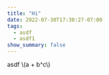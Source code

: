 ```yaml
---
title: "Hi"
date: 2022-07-30T17:30:27-07:00
tags:
  - asdf
  - asdf1
show_summary: false
---
```


asdf \\(a + b^c\\)
